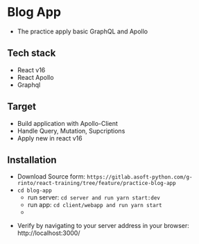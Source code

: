 # Blog App
 - The practice apply basic GraphQL and Apollo
## Tech stack
 - React v16
 - React Apollo
 - Graphql
## Target
  - Build application with Apollo-Client
  - Handle Query, Mutation, Supcriptions
  - Apply new in react v16
## Installation
  - Download Source form: `https://gitlab.asoft-python.com/g-rinto/react-training/tree/feature/practice-blog-app`
  - `cd blog-app`
    - run server: `cd server and run yarn start:dev`
    - run app: `cd client/webapp and run yarn start`
    - 
* Verify by navigating to your server address in your browser: http://localhost:3000/  